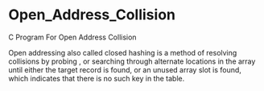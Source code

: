 # Open_Address_Collision
C Program For Open Address Collision

Open addressing also called closed hashing is a method of resolving collisions by probing , or searching through alternate locations in the array until either the target record is found, or an unused array slot is found, which indicates that there is no such key in the table.

